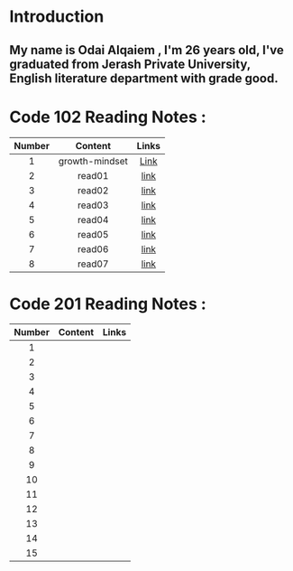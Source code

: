 # Introduction

## My name is Odai Alqaiem , I'm 26 years old, I've graduated from Jerash Private University, English literature department with grade good.       

#  Code 102 Reading Notes :

| Number    |  Content| Links |
| :---: | :---: | :---: |
| 1  | growth-mindset  |[Link](https://odaialqaiem.github.io/Reading-notes/growth-mindset)  |
| 2 | read01  |[link](https://odaialqaiem.github.io/Reading-notes/Read01)   |
| 3  |   read02   |[link](https://odaialqaiem.github.io/Reading-notes/Read02)  |
| 4  |   read03   |[link](https://odaialqaiem.github.io/Reading-notes/Read03)  |
| 5  |   read04   |[link](https://odaialqaiem.github.io/Reading-notes/Read04)  |
| 6  |   read05   |[link](https://odaialqaiem.github.io/Reading-notes/Read05)  |
| 7  |   read06   |[link](https://odaialqaiem.github.io/Reading-notes/Read06)  |
| 8  |   read07   |[link](https://odaialqaiem.github.io/Reading-notes/Read07)  |




#  Code 201 Reading Notes :

| Number    |  Content| Links |
| :---:     | :---:   | :---: |
| 1         |         |       |
| 2         |         |       |
| 3         |         |       |
| 4         |         |       |
| 5         |         |       |
| 6         |         |       |
| 7         |         |       |
| 8         |         |       |
| 9         |         |       |
| 10        |         |       |
| 11        |         |       |
| 12        |         |       |
| 13        |         |       |
| 14        |         |       |
| 15        |         |       |



